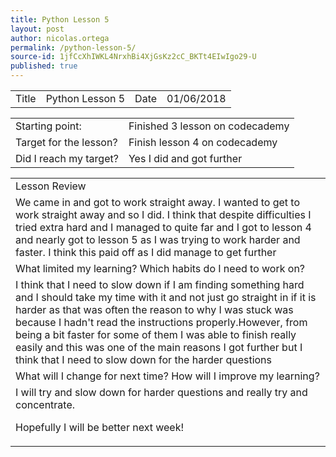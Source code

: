 ```yaml
---
title: Python Lesson 5
layout: post
author: nicolas.ortega
permalink: /python-lesson-5/
source-id: 1jfCcXhIWKL4NrxhBi4XjGsKz2cC_BKTt4EIwIgo29-U
published: true
---
```

<table>
  <tr>
    <td>Title</td>
    <td>Python
Lesson 5</td>
    <td>Date</td>
    <td>01/06/2018</td>
  </tr>
</table>


<table>
  <tr>
    <td>Starting point:</td>
    <td>Finished 3 lesson on codecademy</td>
  </tr>
  <tr>
    <td>Target for the lesson?</td>
    <td>Finish lesson 4 on codecademy</td>
  </tr>
  <tr>
    <td>Did I reach my target? 
</td>
    <td>Yes I did and got further</td>
  </tr>
</table>


<table>
  <tr>
    <td>Lesson Review</td>
  </tr>
  <tr>
    <td>We came in and got to work straight away. I wanted to get to work straight away and so I did. I think that despite difficulties I tried extra hard and I managed to quite far and I got to lesson 4 and nearly got to lesson 5 as I was trying to work harder and faster. I think this paid off as I did manage to get further
</td>
  </tr>
  <tr>
    <td>What limited my learning? Which habits do I need to work on? </td>
  </tr>
  <tr>
    <td>I think that I need to slow down if I am finding something hard and I should take my time with it and not just go straight in if it is harder as that was often the reason to why I was stuck was because I hadn't read the instructions properly.However, from being a bit faster for some of them I was able to finish really easily and this was one of the main reasons I got further but I think that I need to slow down for the harder questions</td>
  </tr>
  <tr>
    <td>What will I change for next time? How will I improve my learning?</td>
  </tr>
  <tr>
    <td>I will try and slow down for harder questions and really try and concentrate.

Hopefully I will be better next week!</td>
  </tr>
</table>


